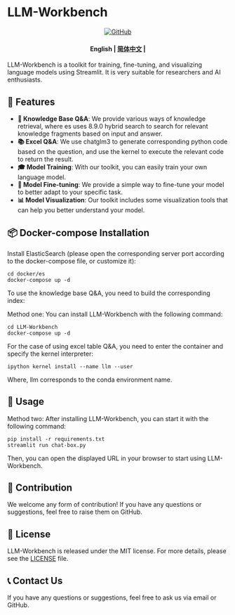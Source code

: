 # LLM-Workbench

<p align="center">
    <a href="https://github.com/xlcaptain/LLM-Workbench/blob/main/LICENSE">
        <img alt="GitHub" src="https://img.shields.io/github/license/huggingface/transformers.svg?color=blue">
    </a>
</p>

<h4 align="center">
    <p>
        <b>English</b> |
        <a href="https://github.com/huggingface/transformers/blob/main/README_zh-hans.md">简体中文</a> |
    </p>
</h4>

LLM-Workbench is a toolkit for training, fine-tuning, and visualizing language models using Streamlit. It is very suitable for researchers and AI enthusiasts.

## 🚀 Features
- **🤗 Knowledge Base Q&A**: We provide various ways of knowledge retrieval, where es uses 8.9.0 hybrid search to search for relevant knowledge fragments based on input and answer.
- **📚 Excel Q&A**: We use chatglm3 to generate corresponding python code based on the question, and use the kernel to execute the relevant code to return the result.
- **🎓 Model Training**: With our toolkit, you can easily train your own language model.
- **🔧 Model Fine-tuning**: We provide a simple way to fine-tune your model to better adapt to your specific task.
- **📊 Model Visualization**: Our toolkit includes some visualization tools that can help you better understand your model.

## 📦 Docker-compose Installation
Install ElasticSearch (please open the corresponding server port according to the docker-compose file, or customize it): 
```
cd docker/es
docker-compose up -d
```
To use the knowledge base Q&A, you need to build the corresponding index: 

Method one: You can install LLM-Workbench with the following command: 
```
cd LLM-Workbench
docker-compose up -d
```
For the case of using excel table Q&A, you need to enter the container and specify the kernel interpreter: 
```
ipython kernel install --name llm --user
```
Where, llm corresponds to the conda environment name.

## 🎈 Usage

Method two: After installing LLM-Workbench, you can start it with the following command: 
```
pip install -r requirements.txt
streamlit run chat-box.py
```

Then, you can open the displayed URL in your browser to start using LLM-Workbench.

## 🤝 Contribution

We welcome any form of contribution! If you have any questions or suggestions, feel free to raise them on GitHub.

## 📄 License

LLM-Workbench is released under the MIT license. For more details, please see the [LICENSE](LICENSE) file.

## 📞 Contact Us

If you have any questions or suggestions, feel free to ask us via email or GitHub.

